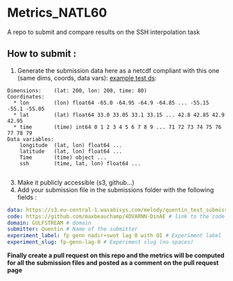 # Metrics_NATL60
A repo to submit and compare results on the SSH interpolation task


## How to submit :
 1) Generate the submission data here as a netcdf compliant with this one (same dims, coords, data vars): [example test ds](https://s3.eu-central-1.wasabisys.com/melody/quentin_test_submission.fp_genn_lag.nc):
```
Dimensions:    (lat: 200, lon: 200, time: 80)
Coordinates:
  * lon        (lon) float64 -65.0 -64.95 -64.9 -64.85 ... -55.15 -55.1 -55.05
  * lat        (lat) float64 33.0 33.05 33.1 33.15 ... 42.8 42.85 42.9 42.95
  * time       (time) int64 0 1 2 3 4 5 6 7 8 9 ... 71 72 73 74 75 76 77 78 79
Data variables:
    longitude  (lat, lon) float64 ...
    latitude   (lat, lon) float64 ...
    Time       (time) object ...
    ssh        (time, lat, lon) float64 ...
    
```

 3) Make it publicly accessible (s3, github...)
 4) Add your submission file in the submissions folder with the following fields :

```yaml
data: https://s3.eu-central-1.wasabisys.com/melody/quentin_test_submission.fp_genn_lag.nc # url of your test data
code: https://github.com/maxbeauchamp/4DVARNN-DinAE # link to the code used to generate the data (can be a notebook)
domain: GULFSTREAM # domain
submitter: Quentin # Name of the submitter
experiment_label: fp genn nadir+swot lag 0 with OI # Experiment label
experiment_slug: fp-genn-lag-0 # Experiment slug (no spaces)
```

**Finally create a pull request on this repo and the metrics will be computed for all the submission files and posted as a comment on the pull request page**
